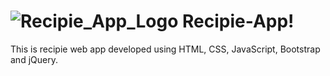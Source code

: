 # ![Recipie_App_Logo](https://user-images.githubusercontent.com/107380156/235964486-90d03886-b31f-4dbf-9da3-07086e5a7c24.png) Recipie-App!

This is recipie web app developed using HTML, CSS, JavaScript, Bootstrap and jQuery.

